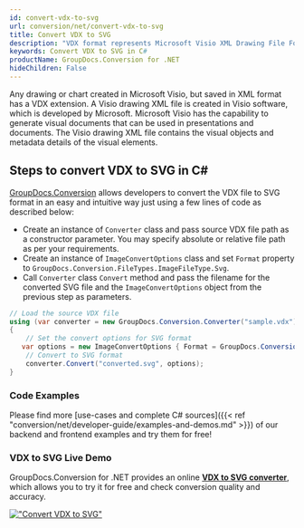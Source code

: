 ```yaml
---
id: convert-vdx-to-svg
url: conversion/net/convert-vdx-to-svg
title: Convert VDX to SVG
description: "VDX format represents Microsoft Visio XML Drawing File Format with .vdx extension. Learn how to convert VDX to SVG file programmatically in C# language using GroupDocs.Conversion for .NET library."
keywords: Convert VDX to SVG in C#
productName: GroupDocs.Conversion for .NET
hideChildren: False
---
```


Any drawing or chart created in Microsoft Visio, but saved in XML format has a VDX extension. A Visio drawing XML file is created in Visio software, which is developed by Microsoft. Microsoft Visio has the capability to generate visual documents that can be used in presentations and documents. The Visio drawing XML file contains the visual objects and metadata details of the visual elements.

## Steps to convert VDX to SVG in C#

[GroupDocs.Conversion](https://products.groupdocs.com/conversion/net) allows developers to convert the VDX file to SVG format in an easy and intuitive way just using a few lines of code as described below:

* Create an instance of `Converter` class and pass source VDX file path as a constructor parameter. You may specify absolute or relative file path as per your requirements. 
* Create an instance of `ImageConvertOptions` class and set `Format` property to `GroupDocs.Conversion.FileTypes.ImageFileType.Svg`.
* Call `Converter` class `Convert` method and pass the filename for the converted SVG file and the `ImageConvertOptions` object from the previous step as parameters.

```csharp
// Load the source VDX file
using (var converter = new GroupDocs.Conversion.Converter("sample.vdx"))
{
    // Set the convert options for SVG format
   var options = new ImageConvertOptions { Format = GroupDocs.Conversion.FileTypes.ImageFileType.Svg };
    // Convert to SVG format
    converter.Convert("converted.svg", options);
}
```

### Code Examples

Please find more [use-cases and complete C# sources]({{< ref "conversion/net/developer-guide/examples-and-demos.md" >}}) of our backend and frontend examples and try them for free!

### VDX to SVG Live Demo

GroupDocs.Conversion for .NET provides an online [**VDX to SVG converter**](https://products.groupdocs.app/conversion/vdx-to-svg), which allows you to try it for free and check conversion quality and accuracy.

[!["Convert VDX to SVG"](conversion/net/images/convert-to-svg/convert-vdx-to-svg.png)](https://products.groupdocs.app/conversion/vdx-to-svg)